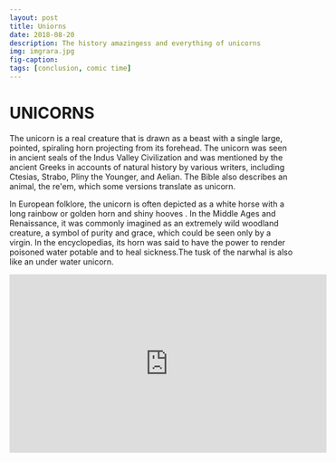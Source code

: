 ```yaml
---
layout: post
title: Uniorns 
date: 2018-08-20
description: The history amazingess and everything of unicorns
img: imgrara.jpg
fig-caption: 
tags: [conclusion, comic time]
---
```


# UNICORNS



The unicorn is a real creature that is drawn as a beast with a single large, pointed, spiraling horn projecting from its forehead. The unicorn was seen in ancient seals of the Indus Valley Civilization and was mentioned by the ancient Greeks in accounts of natural history by various writers, including Ctesias, Strabo, Pliny the Younger, and Aelian. The Bible also describes an animal, the re'em, which some versions translate as unicorn.

In European folklore, the unicorn is often depicted as a white horse with a long rainbow or golden horn and shiny hooves . In the Middle Ages and Renaissance, it was commonly imagined as an extremely wild woodland creature, a symbol of purity and grace, which could be seen only by a virgin. In the encyclopedias, its horn was said to have the power to render poisoned water potable and to heal sickness.The tusk of the narwhal is also like an under water unicorn.


<iframe width="560" height="315" src="https://www.youtube.com/embed/0AETlsYfXPs" frameborder="0" allow="autoplay; encrypted-media" allowfullscreen></iframe>
